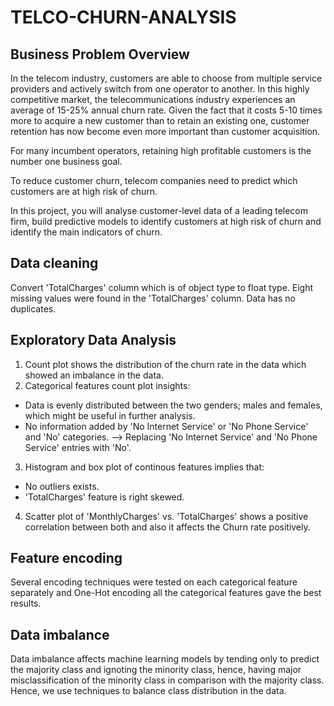 # TELCO-CHURN-ANALYSIS

## Business Problem Overview
In the telecom industry, customers are able to choose from multiple service providers and actively switch from one operator to another. In this highly competitive market, the telecommunications industry experiences an average of 15-25% annual churn rate. Given the fact that it costs 5-10 times more to acquire a new customer than to retain an existing one, customer retention has now become even more important than customer acquisition.

For many incumbent operators, retaining high profitable customers is the number one business goal.

To reduce customer churn, telecom companies need to predict which customers are at high risk of churn.

In this project, you will analyse customer-level data of a leading telecom firm, build predictive models to identify customers at high risk of churn and identify the main indicators of churn.

## Data cleaning
Convert 'TotalCharges' column which is of object type to float type.
Eight missing values were found in the 'TotalCharges' column.
Data has no duplicates.

## Exploratory Data Analysis
1. Count plot shows the distribution of the churn rate in the data which showed an imbalance in the data.
2. Categorical features count plot insights:
- Data is evenly distributed between the two genders; males and females, which       might be useful in further analysis.
- No information added by 'No Internet Service' or 'No Phone Service' and 'No'       categories. --> Replacing 'No Internet Service' and 'No Phone Service' entries     with 'No'.
3. Histogram and box plot of continous features implies that:
  - No outliers exists.
  - 'TotalCharges' feature is right skewed.
4. Scatter plot of 'MonthlyCharges' vs. 'TotalCharges' shows a positive correlation between both and also it affects the Churn rate positively.

## Feature encoding
Several encoding techniques were tested on each categorical feature separately and One-Hot encoding all the categorical features gave the best results.

## Data imbalance
Data imbalance affects machine learning models by tending only to predict the majority class and ignoting the minority class, hence, having major misclassification of the minority class in comparison with the majority class. Hence, we use techniques to balance class distribution in the data.
